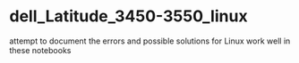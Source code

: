 # dell_Latitude_3450-3550_linux
attempt to document the errors and possible solutions for Linux work well in these notebooks
